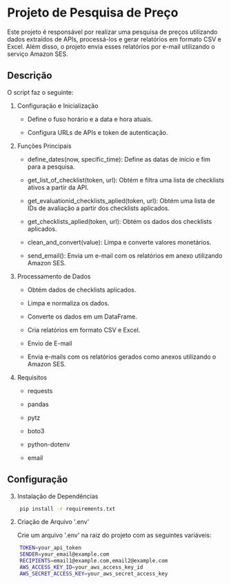 # Projeto de Pesquisa de Preço

Este projeto é responsável por realizar uma pesquisa de preços utilizando dados extraídos de APIs, processá-los e gerar relatórios em formato CSV e Excel. Além disso, o projeto envia esses relatórios por e-mail utilizando o serviço Amazon SES.

## Descrição
O script faz o seguinte:

1. Configuração e Inicialização

    - Define o fuso horário e a data e hora atuais.

    - Configura URLs de APIs e token de autenticação.

2. Funções Principais

    - define_dates(now, specific_time): Define as datas de início e fim para a pesquisa.
        
    - get_list_of_checklist(token, url): Obtém e filtra uma lista de checklists ativos a partir da API.
        
    - get_evaluationid_checklists_aplied(token, url): Obtém uma lista de IDs de avaliação a partir dos checklists aplicados.
        
    - get_checklists_aplied(token, url): Obtém os dados dos checklists aplicados.
        
    - clean_and_convert(value): Limpa e converte valores monetários.

    - send_email(): Envia um e-mail com os relatórios em anexo utilizando Amazon SES.

3. Processamento de Dados

    - Obtém dados de checklists aplicados.

    - Limpa e normaliza os dados.

    - Converte os dados em um DataFrame.

    - Cria relatórios em formato CSV e Excel.

    - Envio de E-mail
    
    - Envia e-mails com os relatórios gerados como anexos utilizando o Amazon SES.

4. Requisitos

    - requests
    
    - pandas
    
    - pytz
    
    - boto3
    
    - python-dotenv
    
    - email
    
## Configuração

3. Instalação de Dependências

```bash
    pip install -r requirements.txt
```

2. Criação de Arquivo '.env'

    Crie um arquivo '.env' na raiz do projeto com as seguintes variáveis:

```bash
    TOKEN=your_api_token
    SENDER=your_email@example.com
    RECIPIENTS=email1@example.com,email2@example.com
    AWS_ACCESS_KEY_ID=your_aws_access_key_id
    AWS_SECRET_ACCESS_KEY=your_aws_secret_access_key
```

